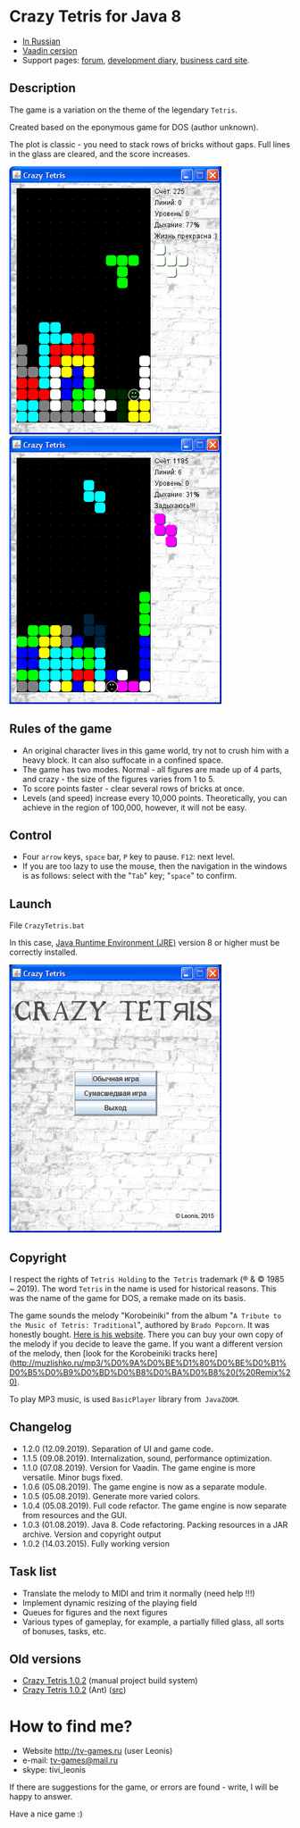 Crazy Tetris for Java 8
===========

* [In Russian](README_RU.md)
* [Vaadin cersion](vaadin-tetris/README.md)
* Support pages: [forum](http://tv-games.ru/forum/blog.php?b=2034), [development diary](http://tv-games.ru/forum/showthread.php?t=5661), [business card site](http://leonis.tv-games.ru/crazytetris).

Description
--------
The game is a variation on the theme of the legendary `Tetris`.

Created based on the eponymous game for DOS (author unknown).

The plot is classic - you need to stack rows of bricks without gaps.
Full lines in the glass are cleared, and the score increases.

![Screenshot](doc/screen2.png "Screenshot") ![Screenshot](doc/screen3.png "Screenshot")

Rules of the game
-----------------
* An original character lives in this game world, try not to crush him with a heavy block. 
It can also suffocate in a confined space.
* The game has two modes. Normal - all figures are made up of 4 parts, and crazy - 
the size of the figures varies from 1 to 5.
* To score points faster - clear several rows of bricks at once.
* Levels (and speed) increase every 10,000 points. Theoretically, you can achieve in the region of 100,000,
however, it will not be easy.

Control
----------
* Four `arrow` keys, `space` bar, `P` key to pause. `F12`: next level.
* If you are too lazy to use the mouse, then the navigation in the windows is as follows: select with the "`Tab`" key; "`space`" to confirm.

Launch
------
File `CrazyTetris.bat`

In this case, [Java Runtime Environment (JRE)](http://www.oracle.com/technetwork/java/javase/downloads/index.html) version 8 or higher must be correctly installed.

![Screenshot](doc/screen1.png "Screenshot")

Copyright
---------------
I respect the rights of `Tetris Holding` to the` Tetris` trademark (® & © 1985 ~ 2019). The word `Tetris` in the name is used for historical reasons.
This was the name of the game for DOS, a remake made on its basis.

The game sounds the melody "Korobeiniki" from the album "`A Tribute to the Music of Tetris: Traditional`", authored by `Brado Popcorn`.
It was honestly bought. [Here is his website](http://bradopopcorn.bandcamp.com/album/a-tribute-to-the-music-of-tetris-traditional).
There you can buy your own copy of the melody if you decide to leave the game.
If you want a different version of the melody, then [look for the Korobeiniki tracks here](http://muzlishko.ru/mp3/%D0%9A%D0%BE%D1%80%D0%BE%D0%B1%D0%B5%D0%B9%D0%BD%D0%B8%D0%BA%D0%B8%20(%20Remix%20).

To play MP3 music, is used `BasicPlayer` library from` JavaZOOM`.

Changelog
----------------

* 1.2.0 (12.09.2019). Separation of UI and game code.
* 1.1.5 (09.08.2019). Internalization, sound, performance optimization.
* 1.1.0 (07.08.2019). Version for Vaadin. The game engine is more versatile. Minor bugs fixed.
* 1.0.6 (05.08.2019). The game engine is now as a separate module.
* 1.0.5 (05.08.2019). Generate more varied colors.
* 1.0.4 (05.08.2019). Full code refactor. The game engine is now separate from resources and the GUI.
* 1.0.3 (01.08.2019). Java 8. Code refactoring. Packing resources in a JAR archive. Version and copyright output
* 1.0.2 (14.03.2015). Fully working version

Task list
------------

* Translate the melody to MIDI and trim it normally (need help !!!)
* Implement dynamic resizing of the playing field
* Queues for figures and the next figures
* Various types of gameplay, for example, a partially filled glass, all sorts of bonuses, tasks, etc.

Old versions
--------------

* [Crazy Tetris 1.0.2](/doc/batch/CrazyTetris-src.zip) (manual project build system)
* [Crazy Tetris 1.0.2](/doc/ant/CrazyTetris.zip) (Ant) ([src](/doc/ant/CrazyTetris-src.zip))

How to find me?
===============
* Website http://tv-games.ru (user Leonis)
* e-mail: tv-games@mail.ru
* skype: tivi_leonis

If there are suggestions for the game, or errors are found - write, I will be happy to answer.

Have a nice game :)
